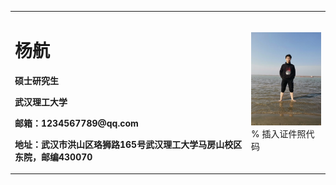 <table border="0">
  <tr>
    <td width="75%">
      <h1>杨航</h1>
      <p><b>硕士研究生</b></p>
      <p><b>武汉理工大学</b></p>
      <p><b>邮箱：1234567789@qq.com</b></p>
      <p><b>地址：武汉市洪山区珞狮路165号武汉理工大学马房山校区东院，邮编430070</b></p>
    </td>
    <td width="25%">
      <img src="/微信图片_20210718140549.jpg" width="100%">      % 插入证件照代码
    </td>
  </tr>
</table>
